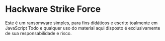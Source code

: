 # Hackware Strike Force

Este é um ransomware simples, para fins didáticos e escrito toalmente em JavaScript
Todo e qualquer uso do material aqui disposto é exclusivamente de sua responsabilidade e risco.
